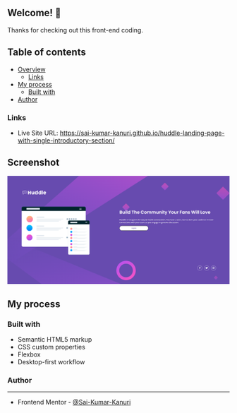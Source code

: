 

## Welcome! 👋

Thanks for checking out this front-end coding.

## Table of contents

- [Overview](#overview)
  - [Links](#links)
- [My process](#my-process)
  - [Built with](#built-with)
- [Author](#author)

### Links

- Live Site URL: https://sai-kumar-kanuri.github.io/huddle-landing-page-with-single-introductory-section/

## Screenshot

![](/huddle.png)

## My process

### Built with

- Semantic HTML5 markup
- CSS custom properties
- Flexbox
- Desktop-first workflow


### Author
<hr>

- Frontend Mentor - [@Sai-Kumar-Kanuri](https://www.frontendmentor.io/profile/yourusername)

